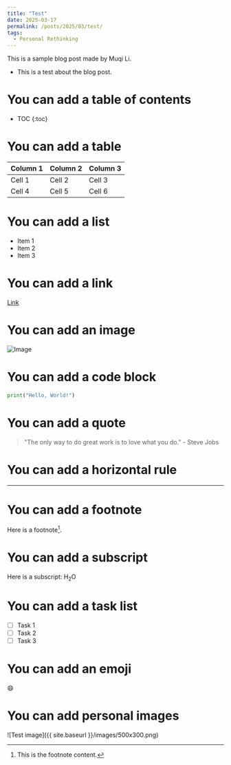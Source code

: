 ```yaml
---
title: "Test"
date: 2025-03-17
permalink: /posts/2025/03/test/
tags:
  - Personal Rethinking
---
```


This is a sample blog post made by Muqi Li.

- This is a test about the blog post.

# You can add a table of contents

* TOC
{:toc}

# You can add a table

| Column 1 | Column 2 | Column 3 |
| -------- | -------- | -------- |
| Cell 1   | Cell 2   | Cell 3   |
| Cell 4   | Cell 5   | Cell 6   |


# You can add a list

- Item 1
- Item 2
- Item 3

# You can add a link

[Link](https://www.google.com)

# You can add an image

![Image](https://www.google.com/images/branding/googlelogo/1x/googlelogo_color_272x92dp.png)

# You can add a code block

```python
print("Hello, World!")
```

# You can add a quote

> "The only way to do great work is to love what you do." - Steve Jobs

# You can add a horizontal rule

---

# You can add a footnote

Here is a footnote[^1].

[^1]: This is the footnote content.

# You can add a subscript

Here is a subscript: H<sub>2</sub>O

# You can add a task list

* [ ] Task 1
* [ ] Task 2
* [ ] Task 3

# You can add an emoji

:smile:

# You can add personal images 

![Test image]({{ site.baseurl }}/images/500x300.png)
